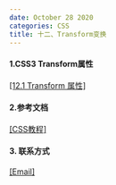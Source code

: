 ```yaml
---
date: October 28 2020
categories: CSS
title: 十二、Transform变换
---
```

#### 1.CSS3 Transform属性

[[12.1 Transform 属性]](https://web-oyster.github.io/2020/11/03/CSS/Tags/%E5%8D%81%E4%BA%8C%E3%80%81Transform%E5%8F%98%E6%8D%A2/CS3%20Transform%E5%B1%9E%E6%80%A7/)


#### 2.参考文档

[[CSS教程]](https://web-dolphin.github.io/2020/10/28/CSS/Tutorial/CSS%E6%95%99%E7%A8%8B/)

#### 3. 联系方式

[[Email]](yuanmin8888@outlook.com)